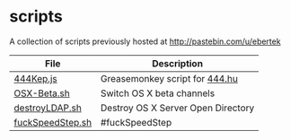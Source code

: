 # scripts
A collection of scripts previously hosted at http://pastebin.com/u/ebertek  

| File | Description |
|---|---|
| [444Kep.js](https://raw.githubusercontent.com/ebertek/scripts/master/444Kep.js) | Greasemonkey script for [444.hu](http://444.hu/) |
| [OSX-Beta.sh](https://raw.githubusercontent.com/ebertek/scripts/master/OSX-Beta.sh) | Switch OS X beta channels |
| [destroyLDAP.sh](https://raw.githubusercontent.com/ebertek/scripts/master/destroyLDAP.sh) | Destroy OS X Server Open Directory |
| [fuckSpeedStep.sh](https://raw.githubusercontent.com/ebertek/scripts/master/fuckSpeedStep.sh) | #fuckSpeedStep |
